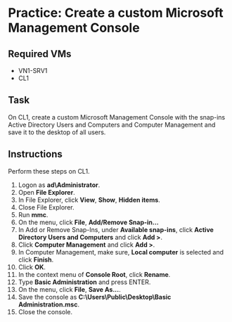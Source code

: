 # Practice: Create a custom Microsoft Management Console

## Required VMs

* VN1-SRV1
* CL1

## Task

On CL1, create a custom Microsoft Management Console with the snap-ins Active Directory Users and Computers and Computer Management and save it to the desktop of all users.

## Instructions

Perform these steps on CL1.

1. Logon as **ad\Administrator**.
1. Open **File Explorer**.
1. In File Explorer, click **View**, **Show**, **Hidden items**.
1. Close File Explorer.
1. Run **mmc**.
1. On the menu, click **File**, **Add/Remove Snap-in...**
1. In Add or Remove Snap-Ins, under **Available snap-ins**, click **Active Directory Users and Computers** and click **Add >**.
1. Click **Computer Management** and click **Add >**.
1. In Computer Management, make sure, **Local computer** is selected and click **Finish**.
1. Click **OK**.
1. In the context menu of **Console Root**, click **Rename**.
1. Type **Basic Administration** and press ENTER.
1. On the menu, click **File**, **Save As...**.
1. Save the console as **C:\Users\Public\Desktop\Basic Administration.msc**.
1. Close the console.

